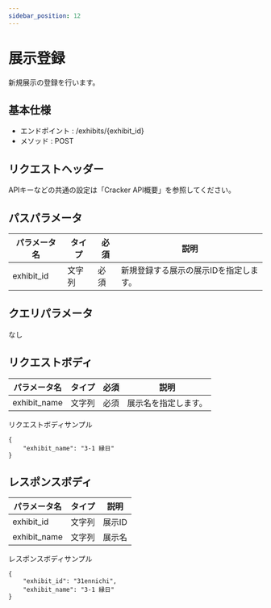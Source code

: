 ```yaml
---
sidebar_position: 12
---
```


# 展示登録
新規展示の登録を行います。

## 基本仕様
- エンドポイント : /exhibits/{exhibit_id}
- メソッド : POST

## リクエストヘッダー
APIキーなどの共通の設定は「Cracker API概要」を参照してください。

## パスパラメータ

|パラメータ名|タイプ|必須|説明|
|----|----|----|----|
|exhibit_id|文字列|必須|新規登録する展示の展示IDを指定します。|

## クエリパラメータ
なし

## リクエストボディ

|パラメータ名|タイプ|必須|説明|
|----|----|----|----|
|exhibit_name|文字列|必須|展示名を指定します。|

リクエストボディサンプル
```
{
    "exhibit_name": "3-1 縁日"
}
```

## レスポンスボディ

|パラメータ名|タイプ|説明|
|----|----|----|
|exhibit_id|文字列|展示ID|
|exhibit_name|文字列|展示名|

レスポンスボディサンプル
```
{
    "exhibit_id": "31ennichi",
    "exhibit_name": "3-1 縁日"
}
```

